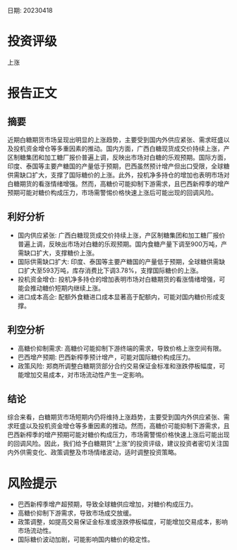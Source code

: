 
日期: 20230418

# 投资评级

上涨

# 报告正文

## 摘要

近期白糖期货市场呈现出明显的上涨趋势，主要受到国内外供应紧张、需求旺盛以及投机资金增仓等多重因素的推动。国内方面，广西白糖现货成交价持续上涨，产区制糖集团和加工糖厂报价普遍上调，反映出市场对白糖的乐观预期。国际方面，印度、泰国等主要产糖国的产量低于预期，巴西虽然预计增产但出口受限，全球糖供需缺口扩大，支撑了国际糖价的上涨。此外，投机净多持仓的增加也表明市场对白糖期货的看涨情绪增强。然而，高糖价可能抑制下游需求，且巴西新榨季的增产预期可能对糖价构成压力，市场需警惕价格快速上涨后可能出现的回调风险。

## 利好分析

* 国内供应紧张: 广西白糖现货成交价持续上涨，产区制糖集团和加工糖厂报价普遍上调，反映出市场对白糖的乐观预期。国内食糖产量下调至900万吨，产需缺口扩大，支撑糖价上涨。
* 国际供需缺口扩大: 印度、泰国等主要产糖国的产量低于预期，全球糖供需缺口扩大至593万吨，库存消费比下调3.78%，支撑国际糖价的上涨。
* 投机资金增仓: 投机净多持仓的增加表明市场对白糖期货的看涨情绪增强，可能会推动糖价短期内继续上涨。
* 进口成本高企: 配额外食糖进口成本显著高于配额内，可能对国内糖价形成支撑。

## 利空分析

* 高糖价抑制需求: 高糖价可能抑制下游终端的需求，导致价格上涨空间有限。
* 巴西增产预期: 巴西新榨季预计增产，可能对国际糖价构成压力。
* 政策风险: 郑商所调整白糖期货部分合约交易保证金标准和涨跌停板幅度，可能增加交易成本，对市场流动性产生一定影响。

## 结论

综合来看，白糖期货市场短期内仍将维持上涨趋势，主要受到国内外供应紧张、需求旺盛以及投机资金增仓等多重因素的推动。然而，高糖价可能抑制下游需求，且巴西新榨季的增产预期可能对糖价构成压力，市场需警惕价格快速上涨后可能出现的回调风险。因此，我们给予白糖期货“上涨”的投资评级，建议投资者密切关注国内外供需变化、政策调整及市场情绪波动，适时调整投资策略。

# 风险提示

* 巴西新榨季增产超预期，导致全球糖供应增加，对糖价构成压力。
* 高糖价抑制下游需求，导致市场成交放缓。
* 政策调整，如提高交易保证金标准或涨跌停板幅度，可能增加交易成本，影响市场流动性。
* 国际糖价波动加剧，可能影响国内糖价的稳定性。
